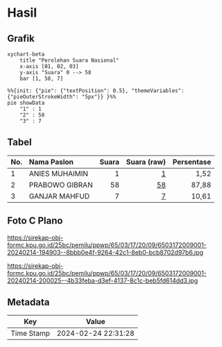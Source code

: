 # Hasil

## Grafik

```mermaid
xychart-beta
    title "Perolehan Suara Nasional"
    x-axis [01, 02, 03]
    y-axis "Suara" 0 --> 58
    bar [1, 58, 7]
```

```mermaid
%%{init: {"pie": {"textPosition": 0.5}, "themeVariables": {"pieOuterStrokeWidth": "5px"}} }%%
pie showData
    "1" : 1
    "2" : 58
    "3" : 7
```

## Tabel

| No. | Nama Paslon    | Suara | Suara (raw) | Persentase |
|:--- |:-------------- | -----:| -----------:| ----------:|
| 1   | ANIES MUHAIMIN | 1     | [1][p-1]    | 1,52       |
| 2   | PRABOWO GIBRAN | 58    | [58][p-2]   | 87,88      |
| 3   | GANJAR MAHFUD  | 7     | [7][p-3]    | 10,61      |


[p-1]: https://github.com/gigit-pemilu/pemilu-2024/blob/main/pilpres/hitung-suara/sub/65-kalimantan-utara/sub/03-nunukan/sub/17-krayan-tengah/sub/2009-ba'-liku/sub/001-tps/sub/paslon-1.txt
[p-2]: https://github.com/gigit-pemilu/pemilu-2024/blob/main/pilpres/hitung-suara/sub/65-kalimantan-utara/sub/03-nunukan/sub/17-krayan-tengah/sub/2009-ba'-liku/sub/001-tps/sub/paslon-2.txt
[p-3]: https://github.com/gigit-pemilu/pemilu-2024/blob/main/pilpres/hitung-suara/sub/65-kalimantan-utara/sub/03-nunukan/sub/17-krayan-tengah/sub/2009-ba'-liku/sub/001-tps/sub/paslon-3.txt

## Foto C Plano

https://sirekap-obj-formc.kpu.go.id/25bc/pemilu/ppwp/65/03/17/20/09/6503172009001-20240214-194903--8bbb0e4f-9264-42c1-8eb0-bcb8702d97b6.jpg

https://sirekap-obj-formc.kpu.go.id/25bc/pemilu/ppwp/65/03/17/20/09/6503172009001-20240214-200025--4b33feba-d3ef-4137-8c1c-beb5fd614dd3.jpg


## Metadata

| Key        | Value               |
| ---------- | ------------------- |
| Time Stamp | 2024-02-24 22:31:28 |



